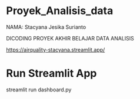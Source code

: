 # Proyek_Analisis_data

NAMA: Stacyana Jesika Surianto

DICODING PROYEK AKHIR BELAJAR DATA ANALISIS

https://airquality-stacyana.streamlit.app/

# Run Streamlit App

streamlit run dashboard.py
